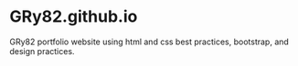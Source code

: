 # GRy82.github.io
GRy82 portfolio website using html and css best practices, bootstrap, and design practices.
